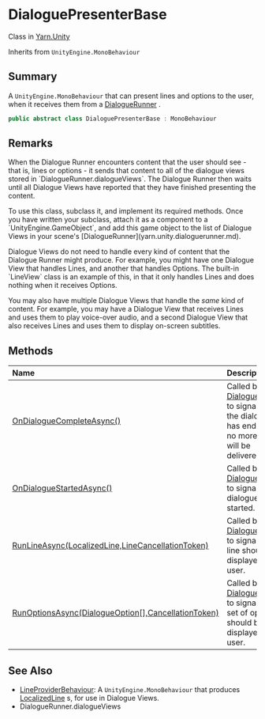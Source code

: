 # DialoguePresenterBase

Class in [Yarn.Unity](/docs/api/csharp/yarn.unity.md)

Inherits from `UnityEngine.MonoBehaviour`

## Summary


A  `UnityEngine.MonoBehaviour`  that can present lines and options to the
user, when it receives them from a   [DialogueRunner](yarn.unity.dialoguerunner.md) .


```csharp
public abstract class DialoguePresenterBase : MonoBehaviour
```

## Remarks

<p>When the Dialogue Runner encounters content that the user should
see - that is, lines or options - it sends that content to all of the
dialogue views stored in `DialogueRunner.dialogueViews`. The
Dialogue Runner then waits until all Dialogue Views have reported that
they have finished presenting the content.</p> <p>
To use this class, subclass it, and implement its required methods. Once
you have written your subclass, attach it as a component to a `UnityEngine.GameObject`, and add this game object to the list of Dialogue
Views in your scene's [DialogueRunner](yarn.unity.dialoguerunner.md).
</p> <p>Dialogue Views do not need to handle every kind of content that
the Dialogue Runner might produce. For example, you might have one
Dialogue View that handles Lines, and another that handles Options. The
built-in `LineView` class is an example of this, in that it
only handles Lines and does nothing when it receives Options.</p> <p>
You may also have multiple Dialogue Views that handle the <i>same</i>
kind of content. For example, you may have a Dialogue View that receives
Lines and uses them to play voice-over audio, and a second Dialogue View
that also receives Lines and uses them to display on-screen subtitles.
</p>

## Methods

|Name|Description|
|:---|:---|
|[OnDialogueCompleteAsync()](/docs/api/csharp/yarn.unity.dialoguepresenterbase.ondialoguecompleteasync.md)|Called by the  [DialogueRunner](yarn.unity.dialoguerunner.md)  to signal that the dialogue has ended, and no more lines will be delivered.|
|[OnDialogueStartedAsync()](/docs/api/csharp/yarn.unity.dialoguepresenterbase.ondialoguestartedasync.md)|Called by the  [DialogueRunner](yarn.unity.dialoguerunner.md)  to signal that dialogue has started.|
|[RunLineAsync(LocalizedLine,LineCancellationToken)](/docs/api/csharp/yarn.unity.dialoguepresenterbase.runlineasync.md)|Called by the  [DialogueRunner](yarn.unity.dialoguerunner.md)  to signal that a line should be displayed to the user.|
|[RunOptionsAsync(DialogueOption[],CancellationToken)](/docs/api/csharp/yarn.unity.dialoguepresenterbase.runoptionsasync.md)|Called by the  [DialogueRunner](yarn.unity.dialoguerunner.md)  to signal that a set of options should be displayed to the user.|

## See Also

* [LineProviderBehaviour](/docs/api/csharp/yarn.unity.lineproviderbehaviour.md): A  `UnityEngine.MonoBehaviour`  that produces  [LocalizedLine](yarn.unity.localizedline.md) s, for use in Dialogue Views.
* DialogueRunner.dialogueViews

